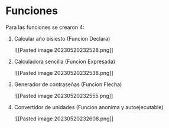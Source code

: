 # Funciones

Para las funciones se crearon 4:

 1. Calcular año bisiesto (Funcion Declara)
    
    ![[Pasted image 20230520232528.png]]
 2. Calculadora sencilla (Funcion Expresada)
    
    ![[Pasted image 20230520232538.png]]
 3. Generador de contraseñas (Funcion Flecha)
    
    ![[Pasted image 20230520232555.png]]
 4. Convertidor de unidades (Funcion anonima y autoejecutable)
    
    ![[Pasted image 20230520232608.png]]
